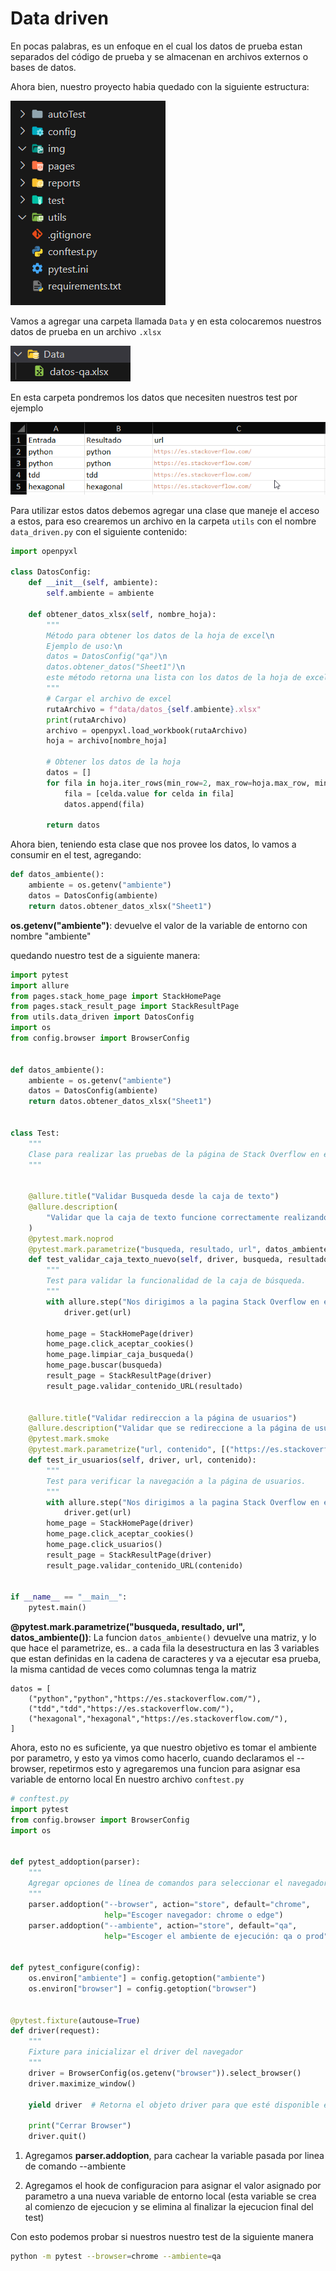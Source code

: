 # Data driven 
En pocas palabras, es un enfoque en el cual los datos de prueba estan separados del código de prueba y se almacenan en archivos externos o bases de datos. 

Ahora bien, nuestro proyecto habia quedado con la siguiente estructura:

![](./img/Carpetas-Inicio.png)

Vamos a agregar una carpeta llamada `Data` y en esta colocaremos nuestros datos de prueba en un archivo ``.xlsx`` 

![](./img/carpetaData.png)

En esta carpeta pondremos los datos que necesiten nuestros test por ejemplo

![](./img/exel.png)

Para utilizar estos datos debemos agregar una clase que maneje el acceso a estos, para eso crearemos un archivo en la carpeta `utils` con el nombre `data_driven.py` con el siguiente contenido:

```python
import openpyxl

class DatosConfig:
    def __init__(self, ambiente):
        self.ambiente = ambiente

    def obtener_datos_xlsx(self, nombre_hoja):
        """
        Método para obtener los datos de la hoja de excel\n
        Ejemplo de uso:\n
        datos = DatosConfig("qa")\n
        datos.obtener_datos("Sheet1")\n
        este método retorna una lista con los datos de la hoja de excel
        """
        # Cargar el archivo de excel
        rutaArchivo = f"data/datos_{self.ambiente}.xlsx"
        print(rutaArchivo)
        archivo = openpyxl.load_workbook(rutaArchivo)
        hoja = archivo[nombre_hoja]

        # Obtener los datos de la hoja
        datos = []
        for fila in hoja.iter_rows(min_row=2, max_row=hoja.max_row, min_col=1, max_col=hoja.max_column):
            fila = [celda.value for celda in fila]
            datos.append(fila)

        return datos
```

Ahora bien, teniendo esta clase que nos provee los datos, lo vamos a consumir en el test, agregando:

```py
def datos_ambiente():
    ambiente = os.getenv("ambiente")
    datos = DatosConfig(ambiente)
    return datos.obtener_datos_xlsx("Sheet1")
```
**os.getenv("ambiente")**: devuelve el valor de la variable de entorno con nombre "ambiente"

quedando nuestro test de a siguiente manera:

```python
import pytest
import allure
from pages.stack_home_page import StackHomePage
from pages.stack_result_page import StackResultPage
from utils.data_driven import DatosConfig
import os
from config.browser import BrowserConfig


def datos_ambiente():
    ambiente = os.getenv("ambiente")
    datos = DatosConfig(ambiente)
    return datos.obtener_datos_xlsx("Sheet1")


class Test:
    """
    Clase para realizar las pruebas de la página de Stack Overflow en español.
    """


    @allure.title("Validar Busqueda desde la caja de texto")
    @allure.description(
        "Validar que la caja de texto funcione correctamente realizando una busqueda y validando el resultado"
    )
    @pytest.mark.noprod
    @pytest.mark.parametrize("busqueda, resultado, url", datos_ambiente())
    def test_validar_caja_texto_nuevo(self, driver, busqueda, resultado, url):
        """
        Test para validar la funcionalidad de la caja de búsqueda.
        """
        with allure.step("Nos dirigimos a la pagina Stack Overflow en español"):
            driver.get(url)

        home_page = StackHomePage(driver)
        home_page.click_aceptar_cookies()
        home_page.limpiar_caja_busqueda()
        home_page.buscar(busqueda)
        result_page = StackResultPage(driver)
        result_page.validar_contenido_URL(resultado)


    @allure.title("Validar redireccion a la página de usuarios")
    @allure.description("Validar que se redireccione a la página de usuarios")
    @pytest.mark.smoke
    @pytest.mark.parametrize("url, contenido", [("https://es.stackoverflow.com/","users")])
    def test_ir_usuarios(self, driver, url, contenido):
        """
        Test para verificar la navegación a la página de usuarios.
        """
        with allure.step("Nos dirigimos a la pagina Stack Overflow en español"):
            driver.get(url)
        home_page = StackHomePage(driver)
        home_page.click_aceptar_cookies()
        home_page.click_usuarios()
        result_page = StackResultPage(driver)
        result_page.validar_contenido_URL(contenido)


if __name__ == "__main__":
    pytest.main()
```
**@pytest.mark.parametrize("busqueda, resultado, url", datos_ambiente())**: La funcion ``datos_ambiente()`` devuelve una matriz, y lo que hace el parametrize, es.. a cada fila la desestructura en las 3 variables que estan definidas en la cadena de caracteres y va a ejecutar esa prueba, la misma cantidad de veces como columnas tenga la matriz

```
datos = [
    ("python","python","https://es.stackoverflow.com/"),
    ("tdd","tdd","https://es.stackoverflow.com/"),
    ("hexagonal","hexagonal","https://es.stackoverflow.com/"),
]
```

Ahora, esto no es suficiente, ya que nuestro objetivo es tomar el ambiente por parametro, y esto ya vimos como hacerlo, cuando declaramos el --browser, repetirmos esto y agregaremos una funcion para asignar esa variable de entorno local
En nuestro archivo `conftest.py`

```python
# conftest.py
import pytest
from config.browser import BrowserConfig
import os


def pytest_addoption(parser):
    """
    Agregar opciones de línea de comandos para seleccionar el navegador
    """
    parser.addoption("--browser", action="store", default="chrome",
                     help="Escoger navegador: chrome o edge")
    parser.addoption("--ambiente", action="store", default="qa",
                     help="Escoger el ambiente de ejecución: qa o prod")


def pytest_configure(config):
    os.environ["ambiente"] = config.getoption("ambiente")
    os.environ["browser"] = config.getoption("browser")


@pytest.fixture(autouse=True)
def driver(request):
    """
    Fixture para inicializar el driver del navegador
    """
    driver = BrowserConfig(os.getenv("browser")).select_browser()
    driver.maximize_window()

    yield driver  # Retorna el objeto driver para que esté disponible en las pruebas

    print("Cerrar Browser")
    driver.quit()
```
1. Agregamos **parser.addoption**, para cachear la variable pasada por linea de comando --ambiente

2. Agregamos el hook de configuracion para asignar el valor asignado por parametro a una nueva variable de entorno local (esta variable se crea al comienzo de ejecucion y se elimina al finalizar la ejecucion final del test)

Con esto podemos probar si nuestros nuestro test de la siguiente manera

```bash
python -m pytest --browser=chrome --ambiente=qa
```